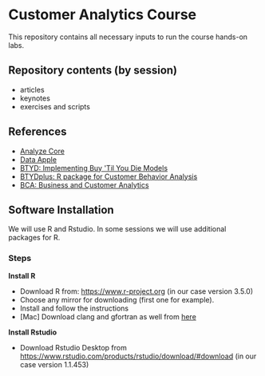 # Customer Analytics Course

This repository contains all necessary inputs to run the course hands-on labs. 

## Repository contents (by session)

  - articles
  - keynotes
  - exercises and scripts

## References

 - [Analyze Core](http://analyzecore.com)
 - [Data Apple](http://www.dataapple.net)
 - [BTYD: Implementing Buy 'Til You Die Models](http://cran.r-project.org/web/packages/BTYD/)
 - [BTYDplus: R package for Customer Behavior Analysis](https://github.com/mplatzer/BTYDplus)
 - [BCA: Business and Customer Analytics](http://cran.r-project.org/web/packages/BCA/) 
 
## Software Installation

We will use R and Rstudio. In some sessions we will use additional packages for R.

### Steps

**Install R**

  - Download R from: https://www.r-project.org (in our case version 3.5.0)
  - Choose any mirror for downloading (first one for example).
  - Install and follow the instructions
  - [Mac] Download clang and gfortran as well from [here](https://cloud.r-project.org/bin/macosx/tools/)

**Install Rstudio**

  - Download Rstudio Desktop from https://www.rstudio.com/products/rstudio/download/#download (in our case version 1.1.453)
